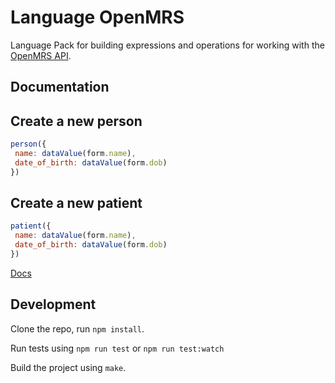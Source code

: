 Language OpenMRS
==============

Language Pack for building expressions and operations for working with
the [OpenMRS API](https://wiki.openmrs.org/display/docs/API).

Documentation
-------------

## Create a new person
```js
person({
 name: dataValue(form.name),
 date_of_birth: dataValue(form.dob)
})
```

## Create a new patient
```js
patient({
 name: dataValue(form.name),
 date_of_birth: dataValue(form.dob)
})
```

[Docs](docs/index)


Development
-----------

Clone the repo, run `npm install`.

Run tests using `npm run test` or `npm run test:watch`

Build the project using `make`.
